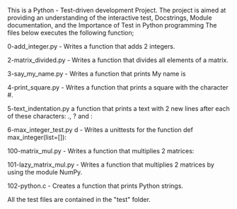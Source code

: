 This is a Python - Test-driven development Project. The project is aimed at providing an understanding of the interactive test, Docstrings, Module documentation, and the Importance of Test in Python programming
The files below executes the following function;

0-add_integer.py - Writes a function that adds 2 integers.

2-matrix_divided.py - Writes a function that divides all elements of a matrix.

3-say_my_name.py - Writes a function that prints My name is <first name> <last name>

4-print_square.py - Writes a function that prints a square with the character #.

5-text_indentation.py a function that prints a text with 2 new lines after each of these characters: ., ? and :

6-max_integer_test.py d - Writes a unittests for the function def max_integer(list=[]):

100-matrix_mul.py - Writes a function that multiplies 2 matrices:

101-lazy_matrix_mul.py - Writes a function that multiplies 2 matrices by using the module NumPy.

102-python.c - Creates a function that prints Python strings.

All the test files are contained in the "test" folder.
